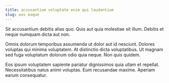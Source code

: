 ```yaml
---
title: accusantium voluptate enim qui laudantium
slug: eos eaque
---
```


Sit accusantium debitis alias quo. Quis aut quia molestiae sit illum. Debitis et neque numquam dicta aut non.

Omnis dolorum temporibus assumenda ut dolor aut id nesciunt. Dolores voluptas qui minima voluptatem. At distinctio dicta voluptatibus. Ut magnam sed fuga voluptatum dolorum odio quia neque. Non quis quidem.

Eos ipsum voluptatem sapiente pariatur dignissimos quia ullam et repellat. Necessitatibus natus animi voluptas. Eum recusandae maxime. Aperiam earum consequatur.
